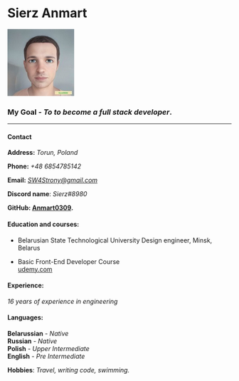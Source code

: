 # Sierz  Anmart

                                       
![Photo for cv](./image/sierz.jpeg "Photo for cv")

### My Goal - *__To to become a full stack developer__*.   
****  
#### Contact
__Address:__ *Torun, Poland*  
  
__Phone:__ *+48 6854785142*
   
__Email:__ *SW4Strony@gmail.com*  

__Discord name__: *Sierz#8980*  
  
  **GitHub: [Anmart0309][1].**

[1]: https://github.com/Anmart0319 "Гугл" 

#### Education and courses:
* Belarusian State Technological University 
  Design engineer, Minsk, Belarus  

* Basic Front-End Developer Course   
[udemy.com](https://www.udemy.com/share/101Wy23@SoAVUfhOxMvH2BEFO7epAmttYr29LsOxMxp-sDshRD1nLVBsvMi3zbeR2HTIIwoP5g==/)

#### Experience:
  _16 years of experience in engineering_

#### Languages:                 
__Belarussian__ - _Native_   
__Russian__ - _Native_  
__Polish__ - _Upper Intermediate_        
__English__ - _Pre Intermediate_  


__Hobbies__: _Travel, writing code, swimming._  